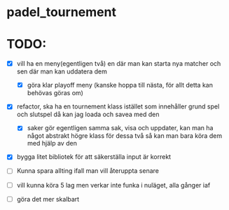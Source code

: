 # padel_tournement

# TODO:

- [x] vill ha en meny(egentligen två) en där man kan starta nya matcher och sen där man kan uddatera dem
  - [x] göra klar playoff meny (kanske hoppa till nästa, för allt detta kan behövas göras om)
- [x] refactor, ska ha en tournement klass istället som innehåller grund spel och slutspel då kan jag loada och savea med den
  - [x] saker gör egentligen samma sak, visa och uppdater, kan man ha något abstrakt högre klass för dessa två
        så kan man bara köra dem med hjälp av den
- [x] bygga litet bibliotek för att säkerställa input är korrekt

- [ ] Kunna spara allting ifall man vill återuppta senare
- [ ] vill kunna köra 5 lag men verkar inte funka i nuläget, alla gånger iaf
- [ ] göra det mer skalbart
